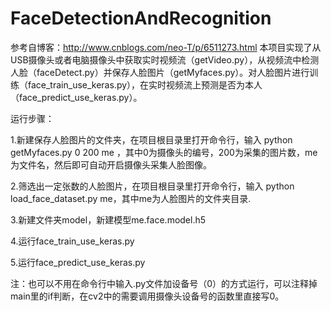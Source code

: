 # FaceDetectionAndRecognition
参考自博客：http://www.cnblogs.com/neo-T/p/6511273.html
本项目实现了从USB摄像头或者电脑摄像头中获取实时视频流（getVideo.py），从视频流中检测人脸（faceDetect.py）并保存人脸图片（getMyfaces.py）。对人脸图片进行训练（face_train_use_keras.py），在实时视频流上预测是否为本人（face_predict_use_keras.py）。  

运行步骤：  

1.新建保存人脸图片的文件夹，在项目根目录里打开命令行，输入 python getMyfaces.py 0 200 me ，其中0为摄像头的编号，200为采集的图片数，me为文件名，然后即可自动开启摄像头采集人脸图像。  

2.筛选出一定张数的人脸图片，在项目根目录里打开命令行，输入 python load_face_dataset.py me，其中me为人脸图片的文件夹目录.  

3.新建文件夹model，新建模型me.face.model.h5

4.运行face_train_use_keras.py  

5.运行face_predict_use_keras.py  

注：也可以不用在命令行中输入.py文件加设备号（0）的方式运行，可以注释掉main里的if判断，在cv2中的需要调用摄像头设备号的函数里直接写0。
